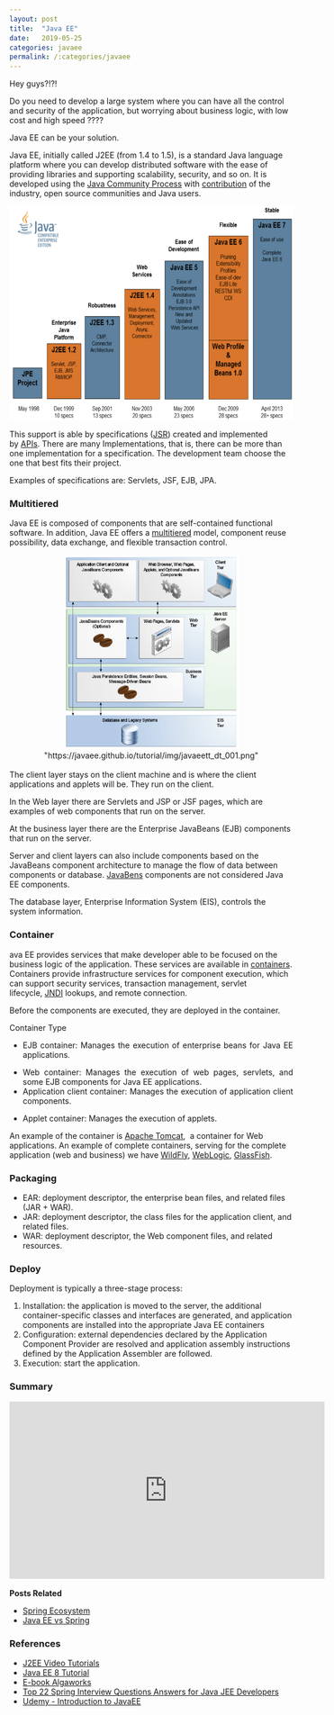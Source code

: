 ```yaml
---
layout: post
title:  "Java EE"
date:   2019-05-25
categories: javaee
permalink: /:categories/javaee
---
```

Hey guys?!?! 

Do you need to develop a large system where you can have all the control and security of the application, but worrying about business logic, with low cost and high speed ????

Java EE can be your solution.

Java EE, initially called J2EE (from 1.4 to 1.5), is a standard Java language platform where you can develop distributed software with the ease of providing libraries and supporting scalability, security, and so on. It is developed using the [Java Community Process](https://www.jcp.org/en/home/index) with [contribution](http://www.oracle.com/technetwork/java/javaee/overview/index.html) of the industry, open source communities and Java users.

<center>
  <img src="/img/javaee/jee_historico.jpeg" width="620" height="380">
</center>

This support is able by specifications ([JSR](http://www.oracle.com/technetwork/java/javaee/tech/java-ee-8-3890673.html)) created and implemented by [APIs](https://pt.wikipedia.org/wiki/Interface_de_programa%C3%A7%C3%A3o_de_aplica%C3%A7%C3%B5es). There are many Implementations, that is, there can be more than one implementation for a specification. The development team choose the one that best fits their project.

Examples of specifications are: Servlets, JSF, EJB, JPA.

<h3>Multitiered</h3>

Java EE is composed of components that are self-contained functional software. In addition, Java EE offers a [multitiered](https://javaee.github.io/tutorial/overview004.html#BNAAY) model, component reuse possibility, data exchange, and flexible transaction control.

<center>
  <img src="/img/javaee/JEE_Multicamadas.png" width="311" height="345"/>
  <br/>
  "https://javaee.github.io/tutorial/img/javaeett_dt_001.png"
</center>

<br/>
The client layer stays on the client machine and is where the client applications and applets will be. They run on the client.

In the Web layer there are Servlets and JSP or JSF pages, which are examples of web components that run on the server.

At the business layer there are the Enterprise JavaBeans (EJB) components that run on the server.

Server and client layers can also include components based on the JavaBeans component architecture to manage the flow of data between components or database. [JavaBens](https://pt.wikipedia.org/wiki/JavaBeans) components are not considered Java EE components.

The database layer, Enterprise Information System (EIS), controls the system information.

<h3>Container</h3>

ava EE provides services that make developer able to be focused on the business logic of the application. These services are available in [containers](https://javaee.github.io/tutorial/overview005.html). Containers provide infrastructure services for component execution, which can support security services, transaction management, servlet lifecycle, [JNDI](http://www.oracle.com/technetwork/java/jndi-136720.html) lookups, and remote connection.

Before the components are executed, they are deployed in the container.

Container Type

<ul class="ul1">
	<li>
<p style="text-align: justify;">EJB container: Manages the execution of enterprise beans for Java EE applications.</p>
</li>
	<li style="text-align: justify;">Web container: Manages the execution of web pages, servlets, and some EJB components for Java EE applications.</li>
	<li style="text-align: justify;">Application client container: Manages the execution of application client components.</li>
	<li>
<p style="text-align: justify;">Applet container: Manages the execution of applets.</p>
</li>
</ul>

An example of the container is [Apache Tomcat](http://tomcat.apache.org/),  a container for Web applications. An example of complete containers, serving for the complete application (web and business) we have [WildFly](http://www.wildfly.org/), [WebLogic](http://www.oracle.com/technetwork/middleware/weblogic/overview/index.html), [GlassFish](http://www.oracle.com/technetwork/pt/middleware/glassfish/overview/index.html).

<h3>Packaging</h3>

<ul>
	<li class="li1"><span class="s2">EAR: deployment descriptor, the enterprise bean files, and related files (JAR + WAR).
</span></li>
	<li class="li1"><span class="s2">JAR: deployment descriptor, the class files for the application client, and related files.
</span></li>
	<li class="li1"><span class="s2">WAR: deployment descriptor, the Web component files, and related resources.
</span></li>
</ul>

<h3>Deploy</h3>

<p class="p1"><span class="s1">Deployment is typically a three-stage process: </span></p>

<ol class="ol1">
	<li class="li2"><span class="s2">Installation: the application is moved to the server, the additional container-specific classes and interfaces are generated, and application components are installed into the appropriate Java EE containers </span></li>
	<li class="li2"><span class="s2">Configuration: external dependencies declared by the Application Component Provider are resolved and application assembly instructions defined by the Application Assembler are followed. </span></li>
	<li class="li2"><span class="s2">Execution: start the application.</span></li>
</ol>

<h3>Summary</h3>

<center>
  <iframe width="560" height="315" src="https://www.youtube.com/embed/wgoyBvuTULg" frameborder="0" allow="accelerometer; autoplay; encrypted-media; gyroscope; picture-in-picture" allowfullscreen></iframe>
</center>


<strong>Posts Related</strong>
<ul>
	<li><a href="https://fabiana2611.github.io/spring/springecosystem" >Spring Ecosystem</a></li>
	<li><a href="https://www.educba.com/java-ee-vs-spring/" >Java EE vs Spring</a></li>
</ul>

<h3>References</h3>
<ul>
	<li><a class="yt-simple-endpoint style-scope yt-formatted-string" href="https://www.youtube.com/playlist?list=PLOxOmO43E6JsMCqjhxDtEKIX00Xr8aWeR" >J2EE Video Tutorials</a></li>
	<li><a href="https://javaee.github.io/tutorial/toc.html" >Java EE 8 Tutorial</a></li>
	<li><a href="http://cafe.algaworks.com/livro-java-ee-7-com-jsf-primefaces-e-cdi/" >E-book Algaworks</a></li>
  <li><a href="https://javarevisited.blogspot.com/2011/09/spring-interview-questions-answers-j2ee.html#ixzz6EzdIDPkW">Top 22 Spring Interview Questions Answers for Java JEE Developers</a></li>
  <li><a href="https://www.udemy.com/course/java-ee-fundamentals/">Udemy - Introduction to JavaEE</a></li>
</ul>
